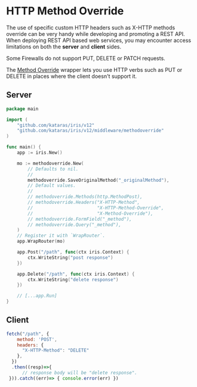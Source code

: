 # HTTP Method Override

The use of specific custom HTTP headers such as X-HTTP methods override can be very handy while developing and promoting a REST API. When deploying REST API based web services, you may encounter access limitations on both the **server** and **client** sides.

Some Firewalls do not support PUT, DELETE or PATCH requests.

The [Method Override](https://github.com/kataras/iris/tree/master/middleware/methodoverride) wrapper lets you use HTTP verbs such as PUT or DELETE in places where the client doesn't support it.

## Server

```go
package main

import (
    "github.com/kataras/iris/v12"
    "github.com/kataras/iris/v12/middleware/methodoverride"
)

func main() {
    app := iris.New() 

    mo := methodoverride.New( 
        // Defaults to nil. 
        // 
        methodoverride.SaveOriginalMethod("_originalMethod"), 
        // Default values. 
        // 
        // methodoverride.Methods(http.MethodPost), 
        // methodoverride.Headers("X-HTTP-Method",
        //                        "X-HTTP-Method-Override",
        //                        "X-Method-Override"), 
        // methodoverride.FormField("_method"), 
        // methodoverride.Query("_method"), 
    ) 
    // Register it with `WrapRouter`. 
    app.WrapRouter(mo)

    app.Post("/path", func(ctx iris.Context) {
        ctx.WriteString("post response")
    })

    app.Delete("/path", func(ctx iris.Context) {
        ctx.WriteString("delete response")
    })

    // [...app.Run]
}
```

## Client

```javascript
fetch("/path", {
    method: 'POST',
    headers: {
      "X-HTTP-Method": "DELETE"
    },
  })
  .then((resp)=>{
      // response body will be "delete response". 
 })).catch((err)=> { console.error(err) })
```

